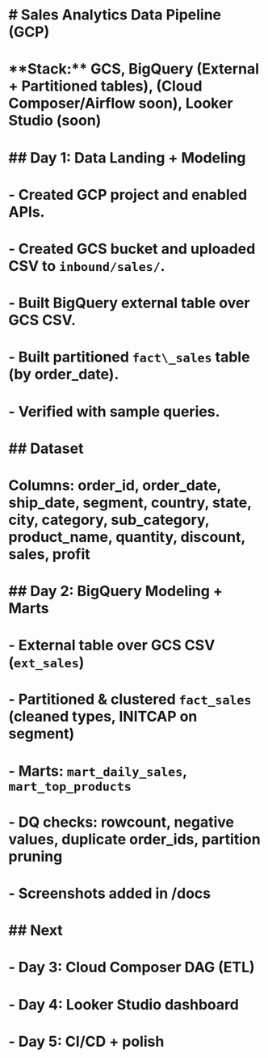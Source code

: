 # \# Sales Analytics Data Pipeline (GCP)

# 

# \*\*Stack:\*\* GCS, BigQuery (External + Partitioned tables), (Cloud Composer/Airflow soon), Looker Studio (soon)

# 

# \## Day 1: Data Landing + Modeling

# \- Created GCP project and enabled APIs.

# \- Created GCS bucket and uploaded CSV to `inbound/sales/`.

# \- Built BigQuery external table over GCS CSV.

# \- Built partitioned `fact\_sales` table (by order\_date).

# \- Verified with sample queries.

# 

# \## Dataset

# Columns: order\_id, order\_date, ship\_date, segment, country, state, city, category, sub\_category, product\_name, quantity, discount, sales, profit

# 

# \## Day 2: BigQuery Modeling + Marts
# \- External table over GCS CSV (`ext_sales`)
# \- Partitioned & clustered `fact_sales` (cleaned types, INITCAP on segment)
# \- Marts: `mart_daily_sales`, `mart_top_products`
# \- DQ checks: rowcount, negative values, duplicate order_ids, partition pruning
# \- Screenshots added in /docs

# \## Next

# \- Day 3: Cloud Composer DAG (ETL)

# \- Day 4: Looker Studio dashboard

# \- Day 5: CI/CD + polish

# 

